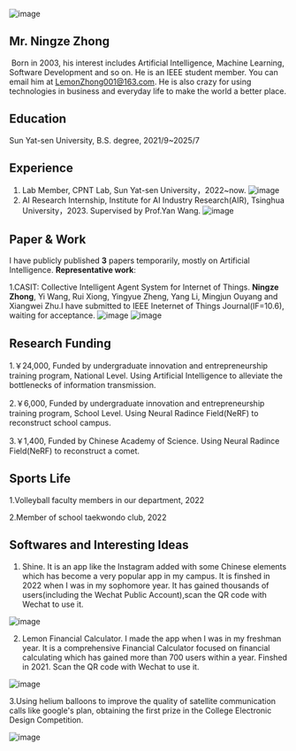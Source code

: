 ![image](https://github.com/LemonZhong/LemonZhong.github.io/assets/89432570/cfa3d3b7-bc81-44a8-b1ff-89684d493004)




## **Mr. Ningze Zhong**

​  Born in 2003, his interest includes Artificial Intelligence, Machine Learning, Software Development and so on. He is an IEEE student member. You can email him at LemonZhong001@163.com. He is also crazy for using technologies in business and everyday life to make the world a better place. 



## **Education**

  Sun Yat-sen University, B.S. degree, 2021/9~2025/7

## **Experience**
1. Lab Member, CPNT Lab, Sun Yat-sen University，2022~now.
  ![image](https://github.com/LemonZhong/LemonZhong.github.io/assets/89432570/ba5f20e7-9f91-4443-919b-60432852b746)
3. AI Research Internship, Institute for AI Industry Research(AIR), Tsinghua University，2023. Supervised by Prof.Yan Wang.
  ![image](https://github.com/LemonZhong/LemonZhong.github.io/assets/89432570/4d9532fe-a973-469a-82e0-2738702e085d)


## **Paper & Work**

  I have publicly published **3** papers temporarily, mostly on Artificial Intelligence. 
  **Representative work**:

  1.CASIT: Collective Intelligent Agent System for Internet of Things. **Ningze Zhong**, Yi Wang, Rui Xiong, Yingyue Zheng, Yang Li, Mingjun Ouyang and Xiangwei Zhu.I have submitted to IEEE Ineternet of Things Journal(IF=10.6), waiting for acceptance.
  ![image](https://github.com/LemonZhong/LemonZhong.github.io/assets/89432570/c0d2fc09-3a20-4489-96a4-3fcb106e8957)
  ![image](https://github.com/LemonZhong/LemonZhong.github.io/assets/89432570/209da3f6-1197-41c5-8c8e-27f505b09815)


## **Research Funding**

  1.￥24,000,  Funded by undergraduate innovation and entrepreneurship training program, National Level. Using Artificial Intelligence to alleviate the bottlenecks of information transmission.

  2.￥6,000,  Funded by undergraduate innovation and entrepreneurship training program, School Level. Using Neural Radince Field(NeRF) to reconstruct school campus.

  3.￥1,400, Funded by Chinese Academy of Science. Using Neural Radince Field(NeRF) to reconstruct a comet.


## **Sports Life**
1.Volleyball faculty members in our department, 2022

2.Member of school taekwondo club, 2022


## **Softwares and Interesting Ideas**

1. Shine. It is an app like the Instagram added with some Chinese elements which has become a very popular app in my campus. It is finshed in 2022 when I was in my sophomore year. It has gained thousands of users(including the Wechat Public Account),scan the QR code with Wechat to use it.

![image](https://github.com/LemonZhong/LemonZhong.github.io/assets/89432570/a2c7e3a2-f92b-4fbe-8413-8c13f4dabf47)


2. Lemon Financial Calculator. I made the app when I was in my freshman year. It is a comprehensive Financial Calculator focused on financial calculating which has gained more than 700 users within a year. Finshed in 2021. Scan the QR code with Wechat to use it.

![image](https://github.com/LemonZhong/LemonZhong.github.io/assets/89432570/f58f26a7-1ba9-4fe3-8c72-8046fe58431b)

3.Using helium balloons to improve the quality of satellite communication calls like google's plan, obtaining the first prize in the College Electronic Design Competition.

![image](https://github.com/LemonZhong/LemonZhong.github.io/assets/89432570/164a2ce8-6b65-4312-a138-2406faaca349)












